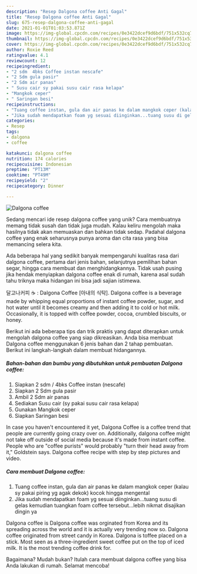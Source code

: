 ```yaml
---
description: "Resep Dalgona coffee Anti Gagal"
title: "Resep Dalgona coffee Anti Gagal"
slug: 675-resep-dalgona-coffee-anti-gagal
date: 2021-01-01T01:03:53.871Z
image: https://img-global.cpcdn.com/recipes/0e3422dcef9d6bdf/751x532cq70/dalgona-coffee-foto-resep-utama.jpg
thumbnail: https://img-global.cpcdn.com/recipes/0e3422dcef9d6bdf/751x532cq70/dalgona-coffee-foto-resep-utama.jpg
cover: https://img-global.cpcdn.com/recipes/0e3422dcef9d6bdf/751x532cq70/dalgona-coffee-foto-resep-utama.jpg
author: Roxie Reed
ratingvalue: 4.1
reviewcount: 12
recipeingredient:
- "2 sdm  4bks Coffee instan nescafe"
- "2 Sdm gula pasir"
- "2 Sdm air panas"
- " Susu cair sy pakai susu cair rasa kelapa"
- "Mangkok ceper"
- " Saringan besi"
recipeinstructions:
- "Tuang coffee instan, gula dan air panas ke dalam mangkok ceper (kalau sy pakai piring yg agak dekok) kocok hingga mengental"
- "Jika sudah mendapatkan foam yg sesuai diinginkan...tuang susu di gelas kemudian tuangkan foam coffee tersebut...lebih nikmat disajikan dingin ya"
categories:
- Resep
tags:
- dalgona
- coffee

katakunci: dalgona coffee 
nutrition: 174 calories
recipecuisine: Indonesian
preptime: "PT13M"
cooktime: "PT49M"
recipeyield: "2"
recipecategory: Dinner

---
```



![Dalgona coffee](https://img-global.cpcdn.com/recipes/0e3422dcef9d6bdf/751x532cq70/dalgona-coffee-foto-resep-utama.jpg)

Sedang mencari ide resep dalgona coffee yang unik? Cara membuatnya memang tidak susah dan tidak juga mudah. Kalau keliru mengolah maka hasilnya tidak akan memuaskan dan bahkan tidak sedap. Padahal dalgona coffee yang enak seharusnya punya aroma dan cita rasa yang bisa memancing selera kita.

Ada beberapa hal yang sedikit banyak mempengaruhi kualitas rasa dari dalgona coffee, pertama dari jenis bahan, selanjutnya pemilihan bahan segar, hingga cara membuat dan menghidangkannya. Tidak usah pusing jika hendak menyiapkan dalgona coffee enak di rumah, karena asal sudah tahu triknya maka hidangan ini bisa jadi sajian istimewa.

달고나커피 ☕️ : Dalgona Coffee [아내의 식탁]. Dalgona coffee is a beverage made by whipping equal proportions of instant coffee powder, sugar, and hot water until it becomes creamy and then adding it to cold or hot milk. Occasionally, it is topped with coffee powder, cocoa, crumbled biscuits, or honey.


Berikut ini ada beberapa tips dan trik praktis yang dapat diterapkan untuk mengolah dalgona coffee yang siap dikreasikan. Anda bisa membuat Dalgona coffee menggunakan 6 jenis bahan dan 2 tahap pembuatan. Berikut ini langkah-langkah dalam membuat hidangannya.

<!--inarticleads1-->

##### Bahan-bahan dan bumbu yang dibutuhkan untuk pembuatan Dalgona coffee:

1. Siapkan 2 sdm / 4bks Coffee instan (nescafe)
1. Siapkan 2 Sdm gula pasir
1. Ambil 2 Sdm air panas
1. Sediakan  Susu cair (sy pakai susu cair rasa kelapa)
1. Gunakan Mangkok ceper
1. Siapkan  Saringan besi


In case you haven&#39;t encountered it yet, Dalgona Coffee is a coffee trend that people are currently going crazy over on. Additionally, dalgona coffee might not take off outside of social media because it&#39;s made from instant coffee. People who are &#34;coffee purists&#34; would probably &#34;turn their head away from it,&#34; Goldstein says. Dalgona coffee recipe with step by step pictures and video. 

<!--inarticleads2-->

##### Cara membuat Dalgona coffee:

1. Tuang coffee instan, gula dan air panas ke dalam mangkok ceper (kalau sy pakai piring yg agak dekok) kocok hingga mengental
1. Jika sudah mendapatkan foam yg sesuai diinginkan...tuang susu di gelas kemudian tuangkan foam coffee tersebut...lebih nikmat disajikan dingin ya


Dalgona coffee is Dalgona coffee was orginated from Korea and its spreading across the world and it is actually very trending now so. Dalgona coffee originated from street candy in Korea. Dalgona is toffee placed on a stick. Most seen as a three-ingredient sweet coffee put on the top of iced milk. It is the most trending coffee drink for. 

Bagaimana? Mudah bukan? Itulah cara membuat dalgona coffee yang bisa Anda lakukan di rumah. Selamat mencoba!
